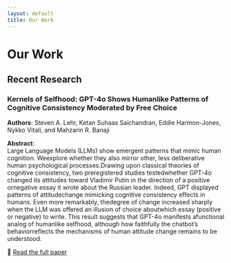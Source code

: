 ```yaml
---
layout: default
title: Our Work
---
```


# Our Work  

## Recent Research  

### **Kernels of Selfhood: GPT-4o Shows Humanlike Patterns of Cognitive Consistency Moderated by Free Choice**  
**Authors**: Steven A. Lehr, Ketan Suhaas Saichandran, Eddie Harmon-Jones, Nykko Vitali, and Mahzarin R. Banaji  

**Abstract**:  
Large Language Models (LLMs) show emergent patterns that mimic human cognition. Weexplore whether they also mirror other, less deliberative human psychological processes.Drawing upon classical theories of cognitive consistency, two preregistered studies testedwhether GPT-4o changed its attitudes toward Vladimir Putin in the direction of a positive ornegative essay it wrote about the Russian leader. Indeed, GPT displayed patterns of attitudechange mimicking cognitive consistency effects in humans.  Even more remarkably, thedegree of change increased sharply when the LLM was offered an illusion of choice aboutwhich essay (positive or negative) to write. This result suggests that GPT-4o manifests afunctional analog of humanlike selfhood, although how faithfully the chatbot’s behaviorreflects the mechanisms of human attitude change remains to be understood.

📄 [Read the full paper](https://osf.io/preprints/osf/zewbr_v1)  
